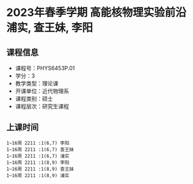 # 2023年春季学期 高能核物理实验前沿 浦实, 查王妹, 李阳






## 课程信息

- 课程号：PHYS6453P.01
- 学分：3
- 教学类型：理论课
- 开课单位：近代物理系
- 课程类别：硕士
- 课程层次：研究生课程

## 上课时间

```
1~16周 2211 :1(6,7) 李阳
1~16周 2211 :1(6,7) 查王妹
1~16周 2211 :1(6,7) 浦实
1~16周 2211 :1(8,9) 李阳
1~16周 2211 :1(8,9) 查王妹
1~16周 2211 :1(8,9) 浦实
```

